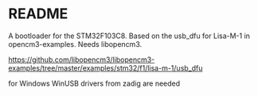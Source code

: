 # README

A bootloader for the STM32F103C8.
Based on the usb_dfu for Lisa-M-1 in opencm3-examples.
Needs libopencm3.

https://github.com/libopencm3/libopencm3-examples/tree/master/examples/stm32/f1/lisa-m-1/usb_dfu

for Windows WinUSB drivers from zadig are needed
